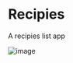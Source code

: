 # Recipies

A recipies list app

![image](https://user-images.githubusercontent.com/13971001/150931875-b52d2936-6c82-469b-bb11-0d019f38b240.png)

